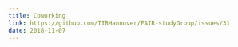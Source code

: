 ```yaml
---
title: Coworking
link: https://github.com/TIBHannover/FAIR-studyGroup/issues/31
date: 2018-11-07
---
```

